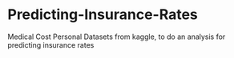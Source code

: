 # Predicting-Insurance-Rates
Medical Cost Personal Datasets from kaggle, to do an analysis for predicting insurance rates
